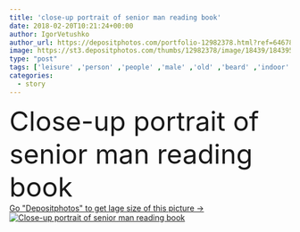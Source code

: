 ```yaml
---
title: 'close-up portrait of senior man reading book'
date: 2018-02-20T10:21:24+00:00
author: IgorVetushko
author_url: https://depositphotos.com/portfolio-12982378.html?ref=64678756
image: https://st3.depositphotos.com/thumbs/12982378/image/18439/184395448/api_thumb_450.jpg?forcejpeg=true
type: "post"
tags: ['leisure' ,'person' ,'people' ,'male' ,'old' ,'beard' ,'indoor' ,'stylish' ,'age' ,'read' ,'information' ,'reading' ,'book' ,'learn' ,'alone' ,'handsome' ,'senior' ,'retirement' ,'tale' ,'knowledge' ,'mustache' ,'story' ,'Grey Hair' ,'Caucasian Man' ]
categories: 
  - story
---
```

<div aling="center">
            <font size="60"> Close-up portrait of senior man reading book</font>   
</div>
<div>
    <a href='https://st3.depositphotos.com/thumbs/12982378/image/18439/184395448/api_thumb_450.jpg?forcejpeg=true?ref=64678756' target=_blank > Go "Depositphotos" to get lage size of this picture ->
        <img href='https://st3.depositphotos.com/thumbs/12982378/image/18439/184395448/api_thumb_450.jpg?forcejpeg=true?ref=64678756' src='https://st3.depositphotos.com/12982378/18439/i/950/depositphotos_184395448-stock-photo-close-portrait-senior-man-reading.jpg?forcejpeg=true' alt='Close-up portrait of senior man reading book' >
    </a>
</div>
